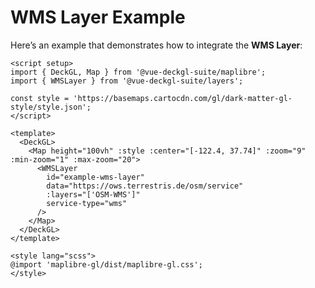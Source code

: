 <script setup>
import { DeckGL, Map } from '@vue-deckgl-suite/maplibre';
import { WMSLayer } from '@vue-deckgl-suite/layers';
import 'maplibre-gl/dist/maplibre-gl.css';

const style = 'https://basemaps.cartocdn.com/gl/dark-matter-gl-style/style.json';
</script>

# WMS Layer Example

Here’s an example that demonstrates how to integrate the **WMS Layer**:

```vue
<script setup>
import { DeckGL, Map } from '@vue-deckgl-suite/maplibre';
import { WMSLayer } from '@vue-deckgl-suite/layers';

const style = 'https://basemaps.cartocdn.com/gl/dark-matter-gl-style/style.json';
</script>

<template>
  <DeckGL>
    <Map height="100vh" :style :center="[-122.4, 37.74]" :zoom="9" :min-zoom="1" :max-zoom="20">
      <WMSLayer
        id="example-wms-layer"
        data="https://ows.terrestris.de/osm/service"
        :layers="['OSM-WMS']"
        service-type="wms"
      />
    </Map>
  </DeckGL>
</template>

<style lang="scss">
@import 'maplibre-gl/dist/maplibre-gl.css';
</style>
```

<ClientOnly>
  <DeckGL>
    <Map 
      height="400px"
      :style
      :center="[-122.4, 37.74]" 
      :zoom="9" 
      :min-zoom="1" 
      :max-zoom="20"
    >
      <WMSLayer
        id="demo-wms-layer"
        data="https://ows.terrestris.de/osm/service"
        :layers="['OSM-WMS']"
        service-type="wms"
      />
    </Map>
  </DeckGL>
</ClientOnly>